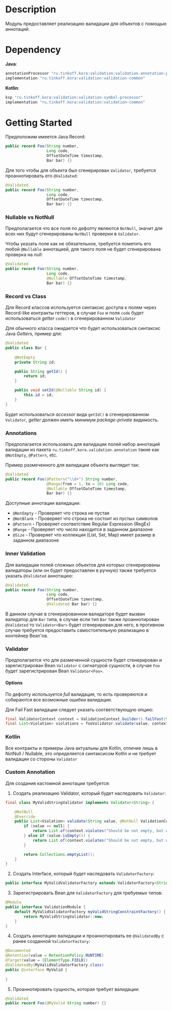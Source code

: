 # Description

Модуль предоставляет реализацию валидации для объектов с помощью аннотаций.

# Dependency

**Java**:
```groovy
annotationProcessor "ru.tinkoff.kora:validation:validation-annotation-processor"
implementation "ru.tinkoff.kora:validation:validation-common"
```

**Kotlin**:
```groovy
ksp "ru.tinkoff.kora:validation:validation-symbol-processor"
implementation "ru.tinkoff.kora:validation:validation-common"
```

# Getting Started

Предположим имеется Java Record:
```java
public record Foo(String number,
                  Long code,
                  OffsetDateTime timestamp,
                  Bar bar) {}
```

Для того чтобы для объекта был сгенерирован `Validator`, требуется проаннотировать его `@Validated`:
```java
@Validated
public record Foo(String number,
                  Long code,
                  OffsetDateTime timestamp,
                  Bar bar) {}
```

### Nullable vs NotNull

Предполагается что все поля по дефолту являются `NotNull`, значит для всех них будут сгенерированы `NotNull` проверки в `Validator`.

Чтобы указать поле как не обязательное, требуется пометить его любой `@Nullable` аннотацией,
для такого поля не будет сгенерирована проверка на *null*:
```java
@Validated
public record Foo(String number,
                  Long code,
                  @Nullable OffsetDateTime timestamp,
                  Bar bar) {}
```

### Record vs Class

Для Record классов используется синтаксис доступа к полям через Record-like контракты геттеров, в случае `Foo` и поля `code` будет использоваться *getter* `code()` в сгенерированном `Validator`

Для обычного класса ожидается что будет использоваться синтаксис Java *Getters*, пример для:
```java
@Validated
public class Bar {
    
    @NotEmpty
    private String id;

    public String getId() {
        return id;
    }

    public void setId(@Nullable String id) {
        this.id = id;
    }
}
```

Будет использоваться *accessor* вида `getId()` в сгенерированном `Validator`, *getter* должен иметь минимум *package-private* видимость.

### Annotations

Предполагается использовать для валидации полей набор аннотаций валидации из пакета `ru.tinkoff.kora.validation.annotation` такие как `@NotEmpty`, `@Pattern`, etc.

Пример размеченного для валидации объекта выглядит так:
```java
@Validated
public record Foo(@Pattern("\\d+") String number,
                  @Range(from = 1, to = 10) Long code,
                  @Nullable OffsetDateTime timestamp,
                  Bar bar) {}
```

Доступные аннотации валидации:
- `@NotEmpty` - Проверяет что строка не пустая
- `@NotBlank` - Проверяет что строка не состоит из пустых символов
- `@Pattern` - Проверяет соответствие Regular Expression (RegEx)
- `@Range` - Проверяет что число находится в заданном диапазоне
- `@Size` - Проверяет что коллекция (List, Set, Map) имеет размер в заданном диапазоне

### Inner Validation

Для валидации полей сложных объектов для которых сгенерированы валидаторы (или он будет предоставлен в ручную) также требуется указать `@Validated` аннотацию:
```java
@Validated
public record Foo(String number,
                  Long code,
                  OffsetDateTime timestamp,
                  @Validated Bar bar) {}
```

В данном случае в сгенерированном валидаторе будет вызван валидатор для `Bar` типа, 
в случае если тип `Bar` также проаннотирован `@Validated` то `Validator<Bar>` будет сгенерирован для него, 
в противном случае требуется предоставить самостоятельную реализацию в контейнер Bean'ов.

### Validator

Предполагается что для размеченной сущности будет сгенерирован и зарегистрирован Bean `Validator` с сигнатурой сущности, 
в случае `Foo` будет зарегистрирован Bean `Validator<Foo>`.

#### Options

По дефолту используется *full* валидация, то есть проверяются и собираются все возможные ошибки валидации.

Для Fail Fast валидации следует указать соответствующую опцию:
```java
final ValidatorContext context = ValidationContext.builder().failFast(true).build()
final List<Violation> violations = fooValidator.validate(value, context);
```

### Kotlin

Все контракты и примеры Java актуальны для Kotlin, отличие лишь в NotNull / Nullable, это определяется синтаксисом Kotlin и не требует валидации со стороны `Validator`

### Custom Annotation

Для создания кастомной аннотации требуется:
1) Создать реализацию Validator, который будет наследовать `Validator`:
```java
final class MyValidStringValidator implements Validator<String> {

    @NotNull
    @Override
    public List<Violation> validate(String value, @NotNull ValidationContext context) {
        if (value == null) {
            return List.of(context.violates("Should be not empty, but was null"));
        } else if (value.isEmpty()) {
            return List.of(context.violates("Should be not empty, but was empty"));
        }

        return Collections.emptyList();
    }
}
```

2) Создать Interface, который будет наследовать `ValidatorFactory`:
```java
public interface MyValidValidatorFactory extends ValidatorFactory<String> { }
```

3) Зарегистрировать Bean для `ValidatorFactory` для требуемых типов:
```java
@Module
public interface ValidationModule {
    default MyValidValidatorFactory myValidStringConstraintFactory() {
        return MyValidStringValidator::new;
    }
}
```

4) Создать аннотацию валидации и проаннотировать ее `@ValidatedBy` с ранее созданной `ValidatorFactory`:
```java
@Documented
@Retention(value = RetentionPolicy.RUNTIME)
@Target(value = {ElementType.FIELD})
@ValidatedBy(MyValidValidatorFactory.class)
public @interface MyValid {
    
}
```

5) Проаннотировать сущность, которая требует валидации:
```java
@Validated
public record Foo(@MyValid String number) {}
```
